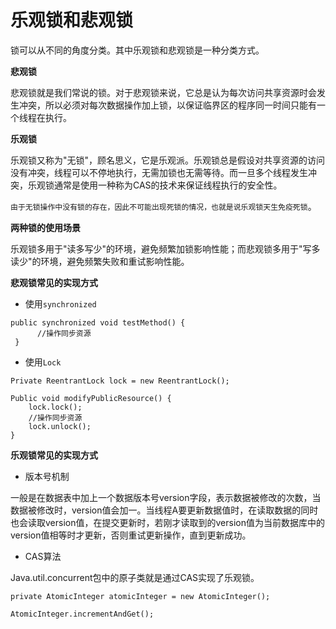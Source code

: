 # 乐观锁和悲观锁

锁可以从不同的角度分类。其中乐观锁和悲观锁是一种分类方式。

**悲观锁**

悲观锁就是我们常说的锁。对于悲观锁来说，它总是认为每次访问共享资源时会发生冲突，所以必须对每次数据操作加上锁，以保证临界区的程序同一时间只能有一个线程在执行。

**乐观锁**

乐观锁又称为"无锁"，顾名思义，它是乐观派。乐观锁总是假设对共享资源的访问没有冲突，线程可以不停地执行，无需加锁也无需等待。而一旦多个线程发生冲突，乐观锁通常是使用一种称为CAS的技术来保证线程执行的安全性。

`由于无锁操作中没有锁的存在，因此不可能出现死锁的情况，也就是说乐观锁天生免疫死锁`。

**两种锁的使用场景**

乐观锁多用于"读多写少"的环境，避免频繁加锁影响性能；而悲观锁多用于"写多读少"的环境，避免频繁失败和重试影响性能。

**悲观锁常见的实现方式**

* 使用`synchronized`

```
public synchronized void testMethod() {
      //操作同步资源 
 }
```

* 使用`Lock`

```
Private ReentrantLock lock = new ReentrantLock(); 

Public void modifyPublicResource() {
    lock.lock();
    //操作同步资源
    lock.unlock();
}
```

**乐观锁常见的实现方式**

* 版本号机制

一般是在数据表中加上一个数据版本号version字段，表示数据被修改的次数，当数据被修改时，version值会加一。当线程A要更新数据值时，在读取数据的同时也会读取version值，在提交更新时，若刚才读取到的version值为当前数据库中的version值相等时才更新，否则重试更新操作，直到更新成功。

* CAS算法

Java.util.concurrent包中的原子类就是通过CAS实现了乐观锁。

```
private AtomicInteger atomicInteger = new AtomicInteger();  

AtomicInteger.incrementAndGet();
```

